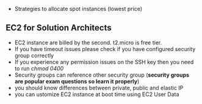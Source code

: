 * Strategies to allocate spot instances (lowest price)

## EC2 for Solution Architects
- EC2 instance are billed by the second. t2.micro is free tier.
- If you have timeout issues please check if you have configured security group correctly
- If you experience any permission issues on the SSH key then you need to run *chmod 0400*
- Security groups can reference other security group (**security groups are popular exam questions so learn it properly**)
- you should know differences between private, public and elastic IP
- you can ustomize EC2 instance at boot time using EC2 User Data